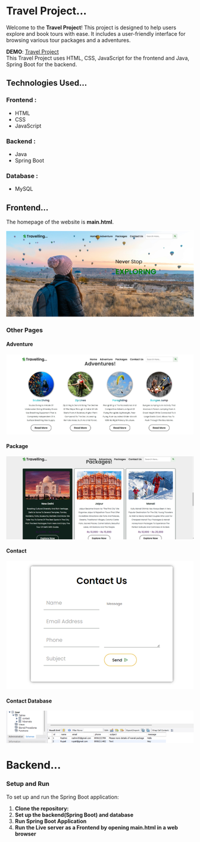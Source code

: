 # Travel Project...

Welcome to the **Travel Project**! This project is designed to help users explore and book tours with ease. It includes a user-friendly interface for browsing various tour packages and a adventures.

**DEMO**: [Travel Project](https://rashmir-salunkhe.github.io/Travel-Project/)  
This Travel Project uses HTML, CSS, JavaScript for the frontend and Java, Spring Boot for the backend.

## Technologies Used...

### Frontend :
- HTML
- CSS
- JavaScript

### Backend :
- Java
- Spring Boot

### Database :
- MySQL


## Frontend...

The homepage of the website is **main.html**.

![Homepage Screenshot](https://github.com/rashmiR-salunkhe/Travel-Project/blob/main/docs/screenshot/home.png?raw=true)

### Other Pages

#### Adventure
![Adventure Page Screenshot](https://github.com/rashmiR-salunkhe/Travel-Project/blob/main/docs/screenshot/adventure.jpg?raw=true)

#### Package
![Package Page Screenshot](https://raw.githubusercontent.com/rashmiR-salunkhe/Travel-Project/refs/heads/main/docs/screenshot/package.png?raw=true)

#### Contact
![Contact Page Screenshot](https://github.com/rashmiR-salunkhe/Travel-Project/blob/main/docs/screenshot/contact.png?raw=true)

#### Contact Database
![Contact Database Screenshot](https://github.com/rashmiR-salunkhe/Travel-Project/blob/main/docs/screenshot/contact-database.png?raw=true)


# Backend...

### Setup and Run

To set up and run the Spring Boot application:

1. **Clone the repository:**
2. **Set up the backend(Spring Boot) and database**
3. **Run Spring Boot Application**
4. **Run the Live server as a Frontend by opening main.html in a web browser**